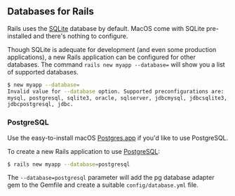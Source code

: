 ## Databases for Rails

Rails uses the [SQLite](http://www.sqlite.org/) database by default. MacOS come with SQLite pre-installed and there's nothing to configure.

Though SQLite is adequate for development (and even some production applications), a new Rails application can be configured for other databases. The command `rails new myapp --database=` will show you a list of supported databases.

```bash
$ new myapp --database=
Invalid value for --database option. Supported preconfigurations are:
mysql, postgresql, sqlite3, oracle, sqlserver, jdbcmysql, jdbcsqlite3,
jdbcpostgresql, jdbc.
```

### PostgreSQL

Use the easy-to-install macOS [Postgres.app](http://postgresapp.com/) if you'd like to use PostgreSQL.

To create a new Rails application to use [PostgreSQL](http://www.postgresql.org/):

```bash
$ rails new myapp --database=postgresql
```

The `--database=postgresql` parameter will add the pg database adapter gem to the Gemfile and create a suitable `config/database.yml` file.

